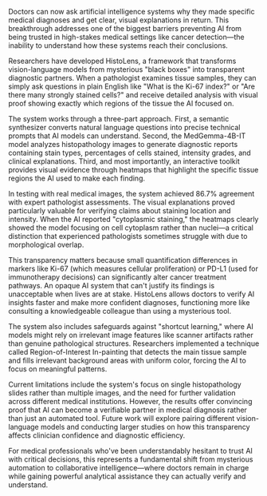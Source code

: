 Doctors can now ask artificial intelligence systems why they made specific medical diagnoses and get clear, visual explanations in return. This breakthrough addresses one of the biggest barriers preventing AI from being trusted in high-stakes medical settings like cancer detection—the inability to understand how these systems reach their conclusions.

Researchers have developed HistoLens, a framework that transforms vision-language models from mysterious "black boxes" into transparent diagnostic partners. When a pathologist examines tissue samples, they can simply ask questions in plain English like "What is the Ki-67 index?" or "Are there many strongly stained cells?" and receive detailed analysis with visual proof showing exactly which regions of the tissue the AI focused on.

The system works through a three-part approach. First, a semantic synthesizer converts natural language questions into precise technical prompts that AI models can understand. Second, the MedGemma-4B-IT model analyzes histopathology images to generate diagnostic reports containing stain types, percentages of cells stained, intensity grades, and clinical explanations. Third, and most importantly, an interactive toolkit provides visual evidence through heatmaps that highlight the specific tissue regions the AI used to make each finding.

In testing with real medical images, the system achieved 86.7% agreement with expert pathologist assessments. The visual explanations proved particularly valuable for verifying claims about staining location and intensity. When the AI reported "cytoplasmic staining," the heatmaps clearly showed the model focusing on cell cytoplasm rather than nuclei—a critical distinction that experienced pathologists sometimes struggle with due to morphological overlap.

This transparency matters because small quantification differences in markers like Ki-67 (which measures cellular proliferation) or PD-L1 (used for immunotherapy decisions) can significantly alter cancer treatment pathways. An opaque AI system that can't justify its findings is unacceptable when lives are at stake. HistoLens allows doctors to verify AI insights faster and make more confident diagnoses, functioning more like consulting a knowledgeable colleague than using a mysterious tool.

The system also includes safeguards against "shortcut learning," where AI models might rely on irrelevant image features like scanner artifacts rather than genuine pathological structures. Researchers implemented a technique called Region-of-Interest In-painting that detects the main tissue sample and fills irrelevant background areas with uniform color, forcing the AI to focus on meaningful patterns.

Current limitations include the system's focus on single histopathology slides rather than multiple images, and the need for further validation across different medical institutions. However, the results offer convincing proof that AI can become a verifiable partner in medical diagnosis rather than just an automated tool. Future work will explore pairing different vision-language models and conducting larger studies on how this transparency affects clinician confidence and diagnostic efficiency.

For medical professionals who've been understandably hesitant to trust AI with critical decisions, this represents a fundamental shift from mysterious automation to collaborative intelligence—where doctors remain in charge while gaining powerful analytical assistance they can actually verify and understand.